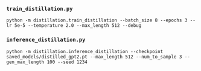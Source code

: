 ### `train_distillation.py`

```
python -m distillation.train_distillation --batch_size 8 --epochs 3 --lr 5e-5 --temperature 2.0 --max_length 512 --debug
```

### `inference_distillation.py`
```
python -m distillation.inference_distillation --checkpoint saved_models/distilled_gpt2.pt --max_length 512 --num_to_sample 3 --gen_max_length 100 --seed 1234
```